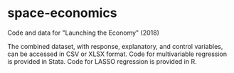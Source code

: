 # space-economics
Code and data for "Launching the Economy" (2018)

The combined dataset, with response, explanatory, and control variables, can be accessed in CSV or XLSX format.
Code for multivariable regression is provided in Stata.
Code for LASSO regression is provided in R.
